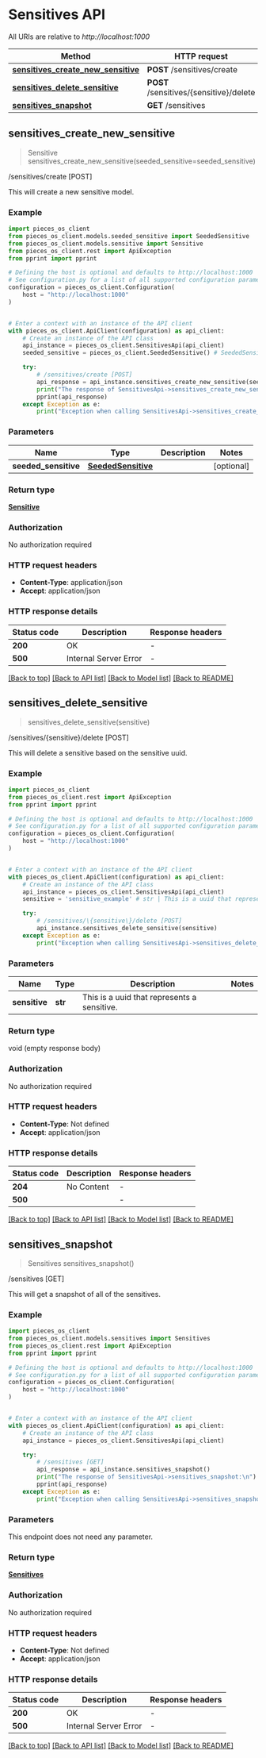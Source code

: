 # Sensitives API

All URIs are relative to *http://localhost:1000*

Method | HTTP request | Description
------------- | ------------- | -------------
[**sensitives_create_new_sensitive**](SensitivesApi#sensitives_create_new_sensitive) | **POST** /sensitives/create | /sensitives/create [POST]
[**sensitives_delete_sensitive**](SensitivesApi#sensitives_delete_sensitive) | **POST** /sensitives/\{sensitive\}/delete | /sensitives/\{sensitive\}/delete [POST]
[**sensitives_snapshot**](SensitivesApi#sensitives_snapshot) | **GET** /sensitives | /sensitives [GET]


## **sensitives_create_new_sensitive**
> Sensitive sensitives_create_new_sensitive(seeded_sensitive=seeded_sensitive)

/sensitives/create [POST]

This will create a new sensitive model.

### Example


```python
import pieces_os_client
from pieces_os_client.models.seeded_sensitive import SeededSensitive
from pieces_os_client.models.sensitive import Sensitive
from pieces_os_client.rest import ApiException
from pprint import pprint

# Defining the host is optional and defaults to http://localhost:1000
# See configuration.py for a list of all supported configuration parameters.
configuration = pieces_os_client.Configuration(
    host = "http://localhost:1000"
)


# Enter a context with an instance of the API client
with pieces_os_client.ApiClient(configuration) as api_client:
    # Create an instance of the API class
    api_instance = pieces_os_client.SensitivesApi(api_client)
    seeded_sensitive = pieces_os_client.SeededSensitive() # SeededSensitive |  (optional)

    try:
        # /sensitives/create [POST]
        api_response = api_instance.sensitives_create_new_sensitive(seeded_sensitive=seeded_sensitive)
        print("The response of SensitivesApi->sensitives_create_new_sensitive:\n")
        pprint(api_response)
    except Exception as e:
        print("Exception when calling SensitivesApi->sensitives_create_new_sensitive: %s\n" % e)
```



### Parameters


Name | Type | Description  | Notes
------------- | ------------- | ------------- | -------------
 **seeded_sensitive** | [**SeededSensitive**](SeededSensitive)|  | [optional] 

### Return type

[**Sensitive**](Sensitive)

### Authorization

No authorization required

### HTTP request headers

 - **Content-Type**: application/json
 - **Accept**: application/json

### HTTP response details

| Status code | Description | Response headers |
|-------------|-------------|------------------|
**200** | OK |  -  |
**500** | Internal Server Error |  -  |

[[Back to top]](#) [[Back to API list]](../README#documentation-for-api-endpoints) [[Back to Model list]](../README#documentation-for-models) [[Back to README]](../README)

## **sensitives_delete_sensitive**
> sensitives_delete_sensitive(sensitive)

/sensitives/\{sensitive\}/delete [POST]

This will delete a sensitive based on the sensitive uuid.

### Example


```python
import pieces_os_client
from pieces_os_client.rest import ApiException
from pprint import pprint

# Defining the host is optional and defaults to http://localhost:1000
# See configuration.py for a list of all supported configuration parameters.
configuration = pieces_os_client.Configuration(
    host = "http://localhost:1000"
)


# Enter a context with an instance of the API client
with pieces_os_client.ApiClient(configuration) as api_client:
    # Create an instance of the API class
    api_instance = pieces_os_client.SensitivesApi(api_client)
    sensitive = 'sensitive_example' # str | This is a uuid that represents a sensitive.

    try:
        # /sensitives/\{sensitive\}/delete [POST]
        api_instance.sensitives_delete_sensitive(sensitive)
    except Exception as e:
        print("Exception when calling SensitivesApi->sensitives_delete_sensitive: %s\n" % e)
```



### Parameters


Name | Type | Description  | Notes
------------- | ------------- | ------------- | -------------
 **sensitive** | **str**| This is a uuid that represents a sensitive. | 

### Return type

void (empty response body)

### Authorization

No authorization required

### HTTP request headers

 - **Content-Type**: Not defined
 - **Accept**: application/json

### HTTP response details

| Status code | Description | Response headers |
|-------------|-------------|------------------|
**204** | No Content |  -  |
**500** |  |  -  |

[[Back to top]](#) [[Back to API list]](../README#documentation-for-api-endpoints) [[Back to Model list]](../README#documentation-for-models) [[Back to README]](../README)

## **sensitives_snapshot**
> Sensitives sensitives_snapshot()

/sensitives [GET]

This will get a snapshot of all of the sensitives.

### Example


```python
import pieces_os_client
from pieces_os_client.models.sensitives import Sensitives
from pieces_os_client.rest import ApiException
from pprint import pprint

# Defining the host is optional and defaults to http://localhost:1000
# See configuration.py for a list of all supported configuration parameters.
configuration = pieces_os_client.Configuration(
    host = "http://localhost:1000"
)


# Enter a context with an instance of the API client
with pieces_os_client.ApiClient(configuration) as api_client:
    # Create an instance of the API class
    api_instance = pieces_os_client.SensitivesApi(api_client)

    try:
        # /sensitives [GET]
        api_response = api_instance.sensitives_snapshot()
        print("The response of SensitivesApi->sensitives_snapshot:\n")
        pprint(api_response)
    except Exception as e:
        print("Exception when calling SensitivesApi->sensitives_snapshot: %s\n" % e)
```



### Parameters

This endpoint does not need any parameter.

### Return type

[**Sensitives**](Sensitives)

### Authorization

No authorization required

### HTTP request headers

 - **Content-Type**: Not defined
 - **Accept**: application/json

### HTTP response details

| Status code | Description | Response headers |
|-------------|-------------|------------------|
**200** | OK |  -  |
**500** | Internal Server Error |  -  |

[[Back to top]](#) [[Back to API list]](../README#documentation-for-api-endpoints) [[Back to Model list]](../README#documentation-for-models) [[Back to README]](../README)

